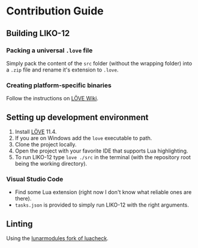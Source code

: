 
# Contribution Guide

<!-- TODO: Update the contribution guide -->
<!-- TODO: Setup commits linter https://commitlint.js.org/#/ -->
<!-- To build the TS rewrite: install deps, run manual build for the first time, then use vscode tasks.
specific packages need a manual build call -->

## Building LIKO-12

### Packing a universal `.love` file

Simply pack the content of the `src` folder (without the wrapping folder) into a `.zip` file and rename it's extension to `.love`.

### Creating platform-specific binaries

Follow the instructions on [LÖVE Wiki](https://love2d.org/wiki/Game_Distribution).

## Setting up development environment

1. Install [LÖVE](https://love2d.org/wiki/Getting_Started) 11.4.
2. If you are on Windows add the `love` executable to path.
3. Clone the project locally.
4. Open the project with your favorite IDE that supports Lua highlighting.
5. To run LIKO-12 type `love ./src` in the terminal (with the repository root being the working directory).

### Visual Studio Code

- Find some Lua extension (right now I don't know what reliable ones are there).
- `tasks.json` is provided to simply run LIKO-12 with the right arguments.

## Linting

Using the [lunarmodules fork of luacheck](https://github.com/lunarmodules/luacheck).
